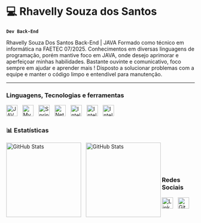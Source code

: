 # 💻 Rhavelly Souza dos Santos

**`Dev Back-End`**

Rhavelly Souza Dos Santos
Back-End | JAVA
Formado como técnico em informática na FAETEC 07/2025.
Conhecimentos em diversas linguagens de programação, porém mantive foco em JAVA,
onde desejo aprimorar e aperfeiçoar minhas habilidades. Bastante ouvinte e
comunicativo, foco sempre em ajudar e aprender mais ! Disposto a solucionar problemas
com a equipe e manter o código limpo e entendível para manutenção.


---

### Linguagens, Tecnologias e ferramentas

<img 
    align="left" 
    alt="JAVA" 
    width="30px" 
    style="padding-right: 10px;" 
    src="https://cdn.jsdelivr.net/gh/devicons/devicon@latest/icons/java/java-original.svg"
/>
<img 
    align="left" 
    alt="MySQL"
    width="30px" 
    style="padding-right: 10px;" 
    src="https://cdn.jsdelivr.net/gh/devicons/devicon@latest/icons/mysql/mysql-original.svg" 
/>
<img 
    align="left" 
    alt="Spring" 
    width="30px" 
    style="padding-right: 10px;" 
    src="https://cdn.jsdelivr.net/gh/devicons/devicon@latest/icons/spring/spring-original.svg" 
/>
<img 
    align="left" 
    alt="NetBeans"
    width="30px" 
    style="padding-right: 10px;" 
    src="https://cdn.jsdelivr.net/gh/devicons/devicon@latest/icons/netbeans/netbeans-original.svg" 
/>

<img 
    align="left" 
    alt="IntelliJ"
    width="30px" 
    style="padding-right: 10px;" 
    src="https://cdn.jsdelivr.net/gh/devicons/devicon@latest/icons/intellij/intellij-original.svg"
/>
<img 
    align="left" 
    alt="IntelliJ"
    width="30px" 
    style="padding-right: 10px;" 
    src="https://cdn.jsdelivr.net/gh/devicons/devicon@latest/icons/postgresql/postgresql-original.svg"
/>
<img 
    align="left" 
    alt="IntelliJ"
    width="30px" 
    style="padding-right: 10px;" 
    src="https://cdn.jsdelivr.net/gh/devicons/devicon@latest/icons/docker/docker-original.svg"
/>


<br/>
<br/>

### 📊 Estatísticas


<p>
  <img 
    align="left" 
    alt="GitHub Stats" 
    height="200" 
    style="padding-right: 10px;" 
    src="https://github-readme-stats.vercel.app/api?username=ravi31-santos&theme=merko&locale=pt-br" 
  />

<img 
      align="left" 
      alt="GitHub Stats" 
      height="200" 
      src="https://github-readme-stats.vercel.app/api/top-langs/?username=ravi31-santos&theme=merko&layout=compact&custom_title=Tecnologias&langs_count=9" 
  />

</p>

<br/><br/><br/><br/>
###  Redes Sociais

<img 
    align="left" 
    alt="LinkedIn"
    width="30px" 
    style="padding-right: 10px;" 
    src="https://cdn.jsdelivr.net/gh/devicons/devicon@latest/icons/linkedin/linkedin-original.svg"
/>
<img 
    align="left" 
    alt="GitHub"
    width="30px" 
    style="padding-right: 10px;"
    background-color: white
    src="https://cdn.jsdelivr.net/gh/devicons/devicon@latest/icons/github/github-original.svg"
/>
